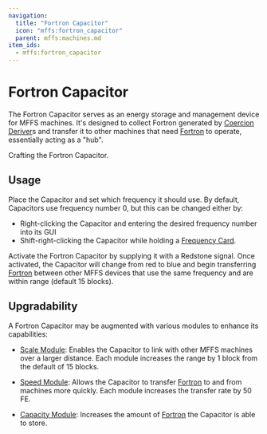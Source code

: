 ```yaml
---
navigation:
  title: "Fortron Capacitor"
  icon: "mffs:fortron_capacitor"
  parent: mffs:machines.md
item_ids:
  - mffs:fortron_capacitor
---
```


# Fortron Capacitor

<ItemImage id="mffs:fortron_capacitor" />

The <Color id="blue">Fortron Capacitor</Color> serves as an energy storage and management device for MFFS machines. It's designed to collect Fortron generated by [Coercion Deriver](./coercion_deriver.md)s and transfer it to other machines that need [Fortron](../getting_started/fortron.md) to operate, essentially acting as a "hub".

Crafting the <Color id="blue">Fortron Capacitor</Color>.

<Recipe id="mffs:fortron_capacitor" />

## Usage

Place the Capacitor and set which frequency it should use. By default, Capacitors use frequency number 0, but this can be changed either by:
- Right-clicking the Capacitor and entering the desired frequency number into its GUI
- Shift-right-clicking the Capacitor while holding a [Frequency Card](../tools/frequency_card.md).

Activate the Fortron Capacitor by supplying it with a Redstone signal. Once activated, the Capacitor will change from red to blue and begin transferring [Fortron](../getting_started/fortron.md) between other MFFS devices that use the same frequency and are within range (default 15 blocks).

## Upgradability

A Fortron Capacitor may be augmented with various modules to enhance its capabilities:
- [<Color id="dark_purple">Scale Module</Color>](../upgrade_modules/scale_module.md): Enables the Capacitor to link with other MFFS machines over a larger distance. Each module increases the range by 1 block from the default of 15 blocks.
- [<Color id="dark_purple">Speed Module</Color>](../upgrade_modules/speed_module.md): Allows the Capacitor to transfer [Fortron](../getting_started/fortron.md) to and from machines more quickly. Each module increases the transfer rate by 50 FE.


- [<Color id="dark_purple">Capacity Module</Color>](../upgrade_modules/capacity_module.md): Increases the amount of [Fortron](../getting_started/fortron.md) the Capacitor is able to store.

